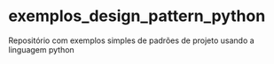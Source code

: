 # exemplos_design_pattern_python
Repositório com exemplos simples de padrões de projeto usando a linguagem python
